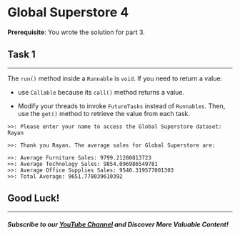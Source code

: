 # Global Superstore 4

**Prerequisite**: You wrote the solution for part 3.


## Task 1
-----
The `run()` method inside a `Runnable` is `void`. If you need to return a value:

- use `Callable` because its `call()` method returns a value.

- Modify your threads to invoke `FutureTasks` instead of `Runnables`. Then, use the `get()` method to retrieve the value from each task.

```
>>: Please enter your name to access the Global Superstore dataset: Rayan

>>: Thank you Rayan. The average sales for Global Superstore are:

>>: Average Furniture Sales: 9799.21280813723
>>: Average Technology Sales: 9854.096986549781
>>: Average Office Supplies Sales: 9540.319577001303
>>: Total Average: 9651.778039610392
```
## Good Luck!
--------
##### Subscribe to our [YouTube Channel](https://www.youtube.com/@RayanSlim087?sub_confirmation=1) and Discover More Valuable Content!